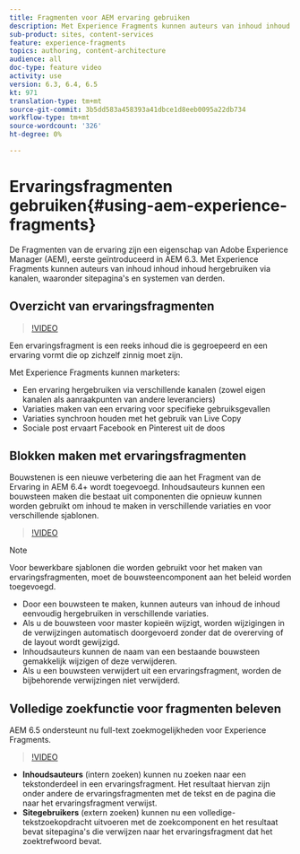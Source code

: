 ```yaml
---
title: Fragmenten voor AEM ervaring gebruiken
description: Met Experience Fragments kunnen auteurs van inhoud inhoud inhoud hergebruiken via kanalen, waaronder sitepagina's en systemen van derden.
sub-product: sites, content-services
feature: experience-fragments
topics: authoring, content-architecture
audience: all
doc-type: feature video
activity: use
version: 6.3, 6.4, 6.5
kt: 971
translation-type: tm+mt
source-git-commit: 3b5dd583a458393a41dbce1d8eeb0095a22db734
workflow-type: tm+mt
source-wordcount: '326'
ht-degree: 0%

---
```



# Ervaringsfragmenten gebruiken{#using-aem-experience-fragments}

De Fragmenten van de ervaring zijn een eigenschap van Adobe Experience Manager (AEM), eerste geïntroduceerd in AEM 6.3. Met Experience Fragments kunnen auteurs van inhoud inhoud inhoud hergebruiken via kanalen, waaronder sitepagina&#39;s en systemen van derden.

## Overzicht van ervaringsfragmenten

>[!VIDEO](https://video.tv.adobe.com/v/17028/?quality=9&learn=on)

Een ervaringsfragment is een reeks inhoud die is gegroepeerd en een ervaring vormt die op zichzelf zinnig moet zijn.

Met Experience Fragments kunnen marketers:

* Een ervaring hergebruiken via verschillende kanalen (zowel eigen kanalen als aanraakpunten van andere leveranciers)
* Variaties maken van een ervaring voor specifieke gebruiksgevallen
* Variaties synchroon houden met het gebruik van Live Copy
* Sociale post ervaart Facebook en Pinterest uit de doos

## Blokken maken met ervaringsfragmenten

Bouwstenen is een nieuwe verbetering die aan het Fragment van de Ervaring in AEM 6.4+ wordt toegevoegd. Inhoudsauteurs kunnen een bouwsteen maken die bestaat uit componenten die opnieuw kunnen worden gebruikt om inhoud te maken in verschillende variaties en voor verschillende sjablonen.

>[!VIDEO](https://video.tv.adobe.com/v/21289/?quality=9&learn=on)

>[!NOTE]
>
> Voor bewerkbare sjablonen die worden gebruikt voor het maken van ervaringsfragmenten, moet de bouwsteencomponent aan het beleid worden toegevoegd.

* Door een bouwsteen te maken, kunnen auteurs van inhoud de inhoud eenvoudig hergebruiken in verschillende variaties.
* Als u de bouwsteen voor master kopieën wijzigt, worden wijzigingen in de verwijzingen automatisch doorgevoerd zonder dat de overerving of de layout wordt gewijzigd.
* Inhoudsauteurs kunnen de naam van een bestaande bouwsteen gemakkelijk wijzigen of deze verwijderen.
* Als u een bouwsteen verwijdert uit een ervaringsfragment, worden de bijbehorende verwijzingen niet verwijderd.

## Volledige zoekfunctie voor fragmenten beleven

AEM 6.5 ondersteunt nu full-text zoekmogelijkheden voor Experience Fragments.

>[!VIDEO](https://video.tv.adobe.com/v/27720/?quality=9&learn=on)

* **Inhoudsauteurs** (intern zoeken) kunnen nu zoeken naar een tekstonderdeel in een ervaringsfragment. Het resultaat hiervan zijn onder andere de ervaringsfragmenten met de tekst en de pagina die naar het ervaringsfragment verwijst.
* **Sitegebruikers** (extern zoeken) kunnen nu een volledige-tekstzoekopdracht uitvoeren met de zoekcomponent en het resultaat bevat sitepagina&#39;s die verwijzen naar het ervaringsfragment dat het zoektrefwoord bevat.

